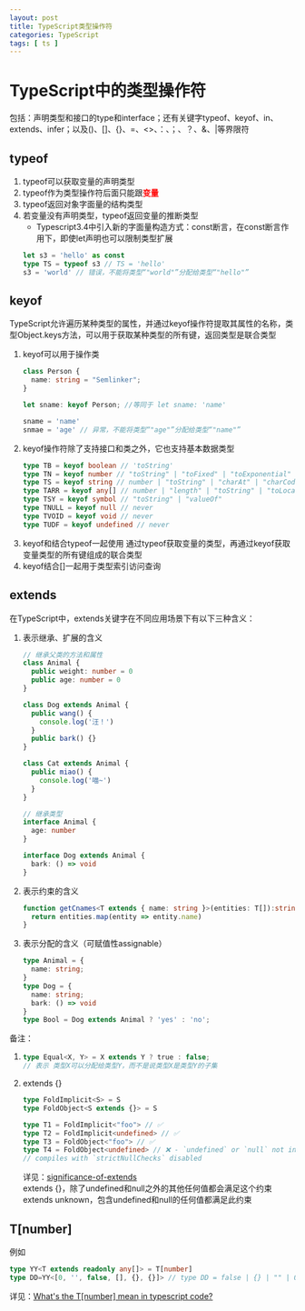 ```yaml
---
layout: post
title: TypeScript类型操作符
categories: TypeScript
tags: [ ts ]
---
```


# TypeScript中的类型操作符
包括：声明类型和接口的type和interface；还有关键字typeof、keyof、in、extends、infer；以及()、[]、{}、=、<>、：、；、？、&、|等界限符

## typeof
1. typeof可以获取变量的声明类型
2. typeof作为类型操作符后面只能跟<strong style="color:red">变量</strong>
3. typeof返回对象字面量的结构类型
4. 若变量没有声明类型，typeof返回变量的推断类型
   * Typescript3.4中引入新的字面量构造方式：const断言，在const断言作用下，即使let声明也可以限制类型扩展
   ```ts
   let s3 = 'hello' as const
   type TS = typeof s3 // TS = 'hello'
   s3 = 'world' // 错误，不能将类型“"world"”分配给类型“"hello"”
   ```

## keyof
TypeScript允许遍历某种类型的属性，并通过keyof操作符提取其属性的名称，类型Object.keys方法，可以用于获取某种类型的所有键，返回类型是联合类型
1. keyof可以用于操作类
   ```ts
   class Person {   
     name: string = "Semlinker"; 
   }  

   let sname: keyof Person; //等同于 let sname: 'name'

   sname = 'name'
   snmae = 'age' // 异常，不能将类型“"age"”分配给类型“"name"”
   ```
2. keyof操作符除了支持接口和类之外，它也支持基本数据类型
   ```ts
   type TB = keyof boolean // 'toString'
   type TN = keyof number // "toString" | "toFixed" | "toExponential" | "toPrecision" | "valueOf" | "toLocaleString"
   type TS = keyof string // number | "toString" | "charAt" | "charCodeAt" | "concat" | "indexOf" | "lastIndexOf" ...
   type TARR = keyof any[] // number | "length" | "toString" | "toLocaleString" | "pop" | "push" | "concat" | "join" | "reverse" | "shift" | "slice" | "sort" | "splice" | "unshift" ...
   type TSY = keyof symbol // "toString" | "valueOf"
   type TNULL = keyof null // never
   type TVOID = keyof void // never
   type TUDF = keyof undefined // never
   ```
3. keyof和结合typeof一起使用
   通过typeof获取变量的类型，再通过keyof获取变量类型的所有键组成的联合类型
4. keyof结合[]一起用于类型索引访问查询


## extends
在TypeScript中，extends关键字在不同应用场景下有以下三种含义：
1. 表示继承、扩展的含义
   ```ts
   // 继承父类的方法和属性
   class Animal {
     public weight: number = 0
     public age: number = 0
   }

   class Dog extends Animal {
     public wang() {
       console.log('汪！')
     }
     public bark() {}
   }

   class Cat extends Animal {
     public miao() {
       console.log('喵~')
     }
   }

   // 继承类型
   interface Animal {
     age: number
   }

   interface Dog extends Animal {
     bark: () => void
   }
   ```
2. 表示约束的含义
   ```ts
   function getCnames<T extends { name: string }>(entities: T[]):string[] {
     return entities.map(entity => entity.name)
   }
   ```
3. 表示分配的含义（可赋值性assignable）
   ```ts
   type Animal = {
     name: string;
   }
   type Dog = {
     name: string;
     bark: () => void
   }
   type Bool = Dog extends Animal ? 'yes' : 'no';
   ```
备注：  
1. ```ts
   type Equal<X, Y> = X extends Y ? true : false;
   // 表示 类型X可以分配给类型Y，而不是说类型X是类型Y的子集
   ```
2. extends {}
   ```ts
   type FoldImplicit<S> = S
   type FoldObject<S extends {}> = S

   type T1 = FoldImplicit<"foo"> // ✅ 
   type T2 = FoldImplicit<undefined> // ✅
   type T3 = FoldObject<"foo"> // ✅
   type T4 = FoldObject<undefined> // ❌ - `undefined` or `null` not in `{}` (strictNullChecks)
   // compiles with `strictNullChecks` disabled 
   ```
   详见：[significance-of-extends](https://stackoverflow.com/questions/62552915/significance-of-extends)  
   extends {}，除了undefined和null之外的其他任何值都会满足这个约束
   extends unknown，包含undefined和null的任何值都满足此约束

## T[number]
例如
```ts
type YY<T extends readonly any[]> = T[number]
type DD=YY<[0, '', false, [], {}, {}]> // type DD = false | {} | "" | 0 | [] 联合类型会自动合并相同的类型，这里两个{}，合并成一个{}
```

详见：[What's the T[number] mean in typescript code?](https://stackoverflow.com/questions/59187941/whats-the-tnumber-mean-in-typescript-code)